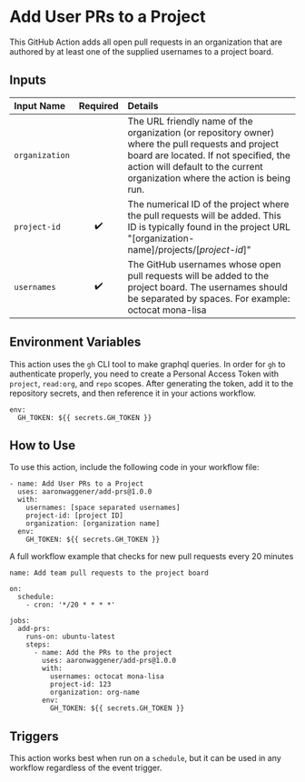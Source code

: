 # Add User PRs to a Project
This GitHub Action adds all open pull requests in an organization that are authored by at least one of the supplied usernames to a project board.

## Inputs
Input Name | Required | Details 
:-|:-:|:-
`organization` | | The URL friendly name of the organization (or repository owner) where the pull requests and project board are located. If not specified, the action will default to the current organization where the action is being run.
`project-id` | :heavy_check_mark: | The numerical ID of the project where the pull requests will be added. This ID is typically found in the project URL "[organization-name]/projects/[*project-id*]"
`usernames` | :heavy_check_mark: | The GitHub usernames whose open pull requests will be added to the project board. The usernames should be separated by spaces. For example: octocat mona-lisa

## Environment Variables
This action uses the `gh` CLI tool to make graphql queries. In order for `gh` to authenticate properly, you need to create a Personal Access Token with `project`, `read:org`, and `repo` scopes. After generating the token, add it to the repository secrets, and then reference it in your actions workflow.
```
env:
  GH_TOKEN: ${{ secrets.GH_TOKEN }}
```


## How to Use
To use this action, include the following code in your workflow file:

```
- name: Add User PRs to a Project
  uses: aaronwaggener/add-prs@1.0.0
  with:
    usernames: [space separated usernames]
    project-id: [project ID]
    organization: [organization name]
  env:
    GH_TOKEN: ${{ secrets.GH_TOKEN }}
```

A full workflow example that checks for new pull requests every 20 minutes

```
name: Add team pull requests to the project board

on:
  schedule:
    - cron: '*/20 * * * *'

jobs:
  add-prs:
    runs-on: ubuntu-latest
    steps:
      - name: Add the PRs to the project
        uses: aaronwaggener/add-prs@1.0.0
        with:
          usernames: octocat mona-lisa
          project-id: 123
          organization: org-name
        env:
          GH_TOKEN: ${{ secrets.GH_TOKEN }}
```

## Triggers
This action works best when run on a `schedule`, but it can be used in any workflow regardless of the event trigger.
